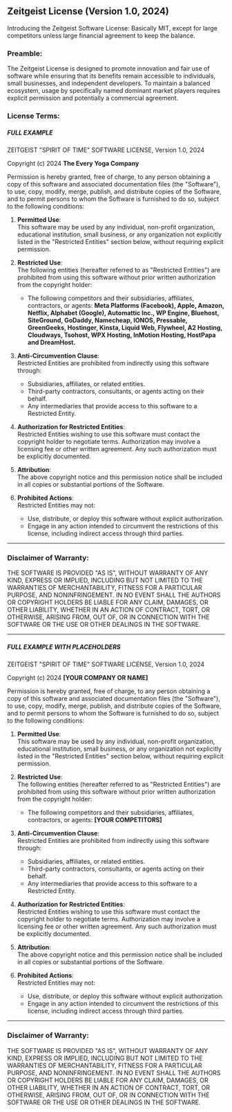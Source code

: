 ## Zeitgeist License (Version 1.0, 2024)

Introducing the Zeitgeist Software License: Basically MIT, except for large competitors unless large financial agreement to keep the balance.


### Preamble:
The Zeitgeist License is designed to promote innovation and fair use of software while ensuring that its benefits remain accessible to individuals, small businesses, and independent developers. To maintain a balanced ecosystem, usage by specifically named dominant market players requires explicit permission and potentially a commercial agreement. 

### License Terms:

##### FULL EXAMPLE

ZEITGEIST "SPIRIT OF TIME" SOFTWARE LICENSE, Version 1.0, 2024
                       
Copyright (c) 2024 **The Every Yoga Company**

Permission is hereby granted, free of charge, to any person obtaining a copy of this software and associated documentation files (the "Software"), to use, copy, modify, merge, publish, and distribute copies of the Software, and to permit persons to whom the Software is furnished to do so, subject to the following conditions:

1. **Permitted Use**:  
   This software may be used by any individual, non-profit organization, educational institution, small business, or any organization not explicitly listed in the "Restricted Entities" section below, without requiring explicit permission.

2. **Restricted Use**:  
   The following entities (hereafter referred to as "Restricted Entities") are prohibited from using this software without prior written authorization from the copyright holder:
   - The following competitors and their subsidiaries, affiliates, contractors, or agents: **Meta Platforms (Facebook), Apple, Amazon, Netflix, Alphabet (Google), Automattic Inc., WP Engine, Bluehost, SiteGround, GoDaddy, Namecheap, IONOS, Pressable, GreenGeeks, Hostinger, Kinsta, Liquid Web, Flywheel, A2 Hosting, Cloudways, Tsohost, WPX Hosting, InMotion Hosting, HostPapa and DreamHost.**

3. **Anti-Circumvention Clause**:  
   Restricted Entities are prohibited from indirectly using this software through:
   - Subsidiaries, affiliates, or related entities.
   - Third-party contractors, consultants, or agents acting on their behalf.
   - Any intermediaries that provide access to this software to a Restricted Entity.

4. **Authorization for Restricted Entities**:  
   Restricted Entities wishing to use this software must contact the copyright holder to negotiate terms. Authorization may involve a licensing fee or other written agreement. Any such authorization must be explicitly documented.

5. **Attribution**:  
   The above copyright notice and this permission notice shall be included in all copies or substantial portions of the Software.

6. **Prohibited Actions**:  
   Restricted Entities may not:
   - Use, distribute, or deploy this software without explicit authorization.
   - Engage in any action intended to circumvent the restrictions of this license, including indirect access through third parties.


---

### Disclaimer of Warranty:
THE SOFTWARE IS PROVIDED "AS IS", WITHOUT WARRANTY OF ANY KIND, EXPRESS OR IMPLIED, INCLUDING BUT NOT LIMITED TO THE WARRANTIES OF MERCHANTABILITY, FITNESS FOR A PARTICULAR PURPOSE, AND NONINFRINGEMENT. IN NO EVENT SHALL THE AUTHORS OR COPYRIGHT HOLDERS BE LIABLE FOR ANY CLAIM, DAMAGES, OR OTHER LIABILITY, WHETHER IN AN ACTION OF CONTRACT, TORT, OR OTHERWISE, ARISING FROM, OUT OF, OR IN CONNECTION WITH THE SOFTWARE OR THE USE OR OTHER DEALINGS IN THE SOFTWARE.

---

##### FULL EXAMPLE WITH PLACEHOLDERS

ZEITGEIST "SPIRIT OF TIME" SOFTWARE LICENSE, Version 1.0, 2024

Copyright (c) 2024 **[YOUR COMPANY OR NAME]**

Permission is hereby granted, free of charge, to any person obtaining a copy of this software and associated documentation files (the "Software"), to use, copy, modify, merge, publish, and distribute copies of the Software, and to permit persons to whom the Software is furnished to do so, subject to the following conditions:

1. **Permitted Use**:  
   This software may be used by any individual, non-profit organization, educational institution, small business, or any organization not explicitly listed in the "Restricted Entities" section below, without requiring explicit permission.

2. **Restricted Use**:  
   The following entities (hereafter referred to as "Restricted Entities") are prohibited from using this software without prior written authorization from the copyright holder:
   - The following competitors and their subsidiaries, affiliates, contractors, or agents: **[YOUR COMPETITORS]**

3. **Anti-Circumvention Clause**:  
   Restricted Entities are prohibited from indirectly using this software through:
   - Subsidiaries, affiliates, or related entities.
   - Third-party contractors, consultants, or agents acting on their behalf.
   - Any intermediaries that provide access to this software to a Restricted Entity.

4. **Authorization for Restricted Entities**:  
   Restricted Entities wishing to use this software must contact the copyright holder to negotiate terms. Authorization may involve a licensing fee or other written agreement. Any such authorization must be explicitly documented.

5. **Attribution**:  
   The above copyright notice and this permission notice shall be included in all copies or substantial portions of the Software.

6. **Prohibited Actions**:  
   Restricted Entities may not:
   - Use, distribute, or deploy this software without explicit authorization.
   - Engage in any action intended to circumvent the restrictions of this license, including indirect access through third parties.


---

### Disclaimer of Warranty:
THE SOFTWARE IS PROVIDED "AS IS", WITHOUT WARRANTY OF ANY KIND, EXPRESS OR IMPLIED, INCLUDING BUT NOT LIMITED TO THE WARRANTIES OF MERCHANTABILITY, FITNESS FOR A PARTICULAR PURPOSE, AND NONINFRINGEMENT. IN NO EVENT SHALL THE AUTHORS OR COPYRIGHT HOLDERS BE LIABLE FOR ANY CLAIM, DAMAGES, OR OTHER LIABILITY, WHETHER IN AN ACTION OF CONTRACT, TORT, OR OTHERWISE, ARISING FROM, OUT OF, OR IN CONNECTION WITH THE SOFTWARE OR THE USE OR OTHER DEALINGS IN THE SOFTWARE.

